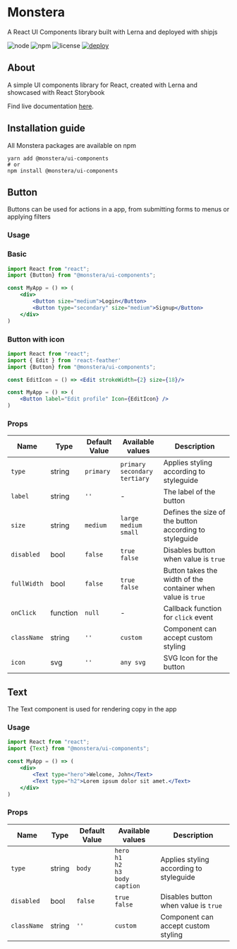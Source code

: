 # Monstera
A React UI Components library built with Lerna and deployed with shipjs

![node](https://img.shields.io/badge/node-v17.8.0-blue) ![npm](https://img.shields.io/badge/npm-v8.5.5-blue) ![license](https://img.shields.io/badge/License-MIT-green) [![deploy](https://img.shields.io/badge/deploy-🛳%20Ship.js-blue?style=flat)](https://github.com/algolia/shipjs)

## About 

A simple UI components library for React, created with Lerna and showcased with React Storybook

Find live documentation [here](https://marialungu.github.io/monstera).

## Installation guide

All Monstera packages are available on npm

```
yarn add @monstera/ui-components
# or
npm install @monstera/ui-components
```

## Button

Buttons can be used for actions in a app, from submitting forms to menus or applying filters

### Usage

### Basic

```jsx
import React from "react";
import {Button} from "@monstera/ui-components";

const MyApp = () => (
    <div>
        <Button size="medium">Login</Button>
        <Button type="secondary" size="medium">Signup</Button>
    </div>
)
```

### Button with icon

```jsx
import React from "react";
import { Edit } from 'react-feather'
import {Button} from "@monstera/ui-components";

const EditIcon = () => <Edit strokeWidth={2} size={18}/>

const MyApp = () => (
    <Button label="Edit profile" Icon={EditIcon} />
)
```

### Props 

| Name | Type | Default Value | Available values | Description |
| --- | --- | --- | --- | --- |
| `type` | string | `primary` | `primary` <br/> `secondary` <br/> `tertiary` | Applies styling according to styleguide |
| `label` | string | `''` | - | The label of the button |
| `size` | string | `medium` | `large` <br/> `medium`  <br/> `small` | Defines the size of the button according to styleguide |
| `disabled` | bool | `false` | `true` <br /> `false` | Disables button when value is `true`|
| `fullWidth` | bool | `false` | `true` <br /> `false` | Button takes the width of the container when value is `true` |
| `onClick` | function | `null` | - | Callback function for `click` event |
| `className` | string  | `''` | `custom` | Component can accept custom styling |
| `icon` | svg | `''` | `any svg` | SVG Icon for the button |

## Text

The Text component is used for rendering copy in the app

### Usage

```jsx
import React from "react";
import {Text} from "@monstera/ui-components";

const MyApp = () => (
    <div>
        <Text type="hero">Welcome, John</Text>
        <Text type="h2">Lorem ipsum dolor sit amet.</Text>
    </div>
)
```

### Props

| Name | Type    | Default Value | Available values                                                     | Description |
| --- |---------|--------------|----------------------------------------------------------------------| --- |
| `type` | string  | `body`       | `hero` <br/> `h1` <br/> `h2` <br/> `h3` <br/> `body` <br/> `caption` | Applies styling according to styleguide |
| `disabled` | bool    | `false`      | `true` <br /> `false`                                                | Disables button when value is `true`|
| `className` | string  | `''` | `custom` | Component can accept custom styling |
